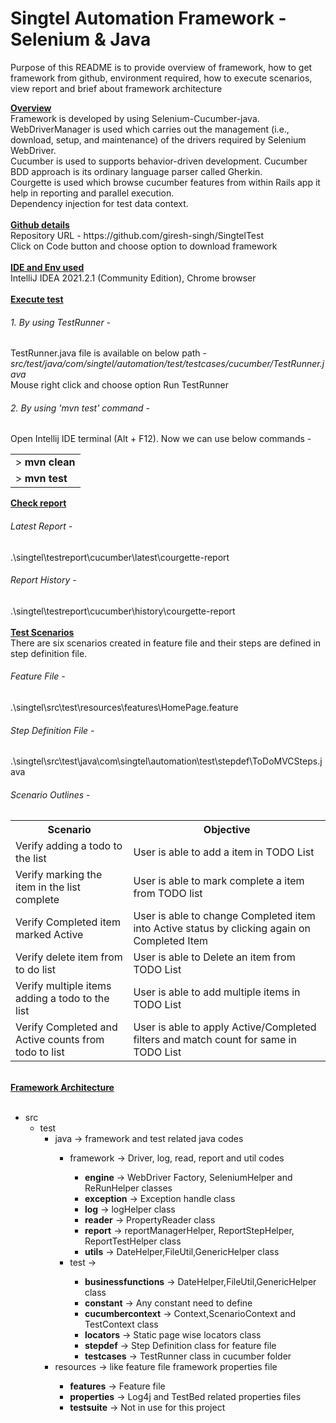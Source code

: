 # Singtel Automation Framework - Selenium & Java 
<p>Purpose of this README is to provide overview of framework, how to get framework from github, environment required, how to execute scenarios, view report and brief about framework architecture</p>
<b><u>Overview</u></b><br>
    Framework is developed by using Selenium-Cucumber-java.<br>
    WebDriverManager is used which carries out the management (i.e., download, setup, and maintenance) of the drivers required by Selenium WebDriver.<br>
    Cucumber is used to supports behavior-driven development. Cucumber BDD approach is its ordinary language parser called Gherkin.<br>
    Courgette is used which browse cucumber features from within Rails app it help in reporting and parallel execution.<br>
    Dependency injection for test data context. <br>
<br><b><u>Github details</u></b><br>
    Repository URL - https://github.com/giresh-singh/SingtelTest
        <br>Click on Code button and choose option to download framework</br>
<br><b><u>IDE and Env used</u></b><br> 
    IntelliJ IDEA 2021.2.1 (Community Edition), Chrome browser</br>
<br><b><u>Execute test</u></b></br>
    <h6>1. By using TestRunner - </h6> TestRunner.java file is available on below path - <i>src/test/java/com/singtel/automation/test/testcases/cucumber/TestRunner.java</i><br> Mouse right click and choose option Run TestRunner</br>
<h6>2. By using 'mvn test' command  - </h6> 
    Open Intellij IDE terminal (Alt + F12). Now we can use below commands -
<table><tr><td> ><strong> mvn clean</strong></td><tr><td>> <strong>mvn test</strong></td></tr></table>
<b><u>Check report</u></b><br>
    <h6>Latest Report -</h6> .\singtel\testreport\cucumber\latest\courgette-report<br>
    <h6>Report History -</h6> .\singtel\testreport\cucumber\history\courgette-report<br>
<br><b><u>Test Scenarios</u></b><br>
    There are six scenarios created in feature file and their steps are defined in step definition file.
    <h6>Feature File -</h6> .\singtel\src\test\resources\features\HomePage.feature <br>
    <h6>Step Definition File -</h6> .\singtel\src\test\java\com\singtel\automation\test\stepdef\ToDoMVCSteps.java <br>
    <h6>Scenario Outlines -</h6> 
        <table>
            <tr>
                <th>Scenario</th>
                <th>Objective</th>
              </tr>
            <tr><td> Verify adding a todo to the list</td><td>User is able to add a item in TODO List</td></tr>
            <tr><td> Verify marking the item in the list complete</td><td>User is able to mark complete a item from TODO list</td></tr>
            <tr><td> Verify Completed item marked Active</td><td>User is able to change Completed item into Active status by clicking again on Completed Item</td></tr>
            <tr><td> Verify delete item from to do list</td><td>User is able to Delete an item from TODO List</td></tr>
            <tr><td> Verify multiple items adding a todo to the list</td><td>User is able to add multiple items in TODO List</td></tr>
            <tr><td> Verify Completed and Active counts from todo to list</td><td>User is able to apply Active/Completed filters and match count for same in TODO List</td></tr>
        </table>
<br/><b><u>Framework Architecture</u></b><br></br>
    <ul id="myUL">
    <li><span class="caret">src</span>
    <ul class="nested">
      <li><span class="caret">test</span>
        <ul class="nested">
          <li>java -> framework and test related java codes </li>
                <ul class="nested">
                    <li><span class="caret">framework -> Driver, log, read, report and util codes</span></li>
                         <ul class="nested">
                            <li><span class="caret"><strong>engine</strong> -> WebDriver Factory, SeleniumHelper and ReRunHelper classes </span></li>
                            <li><span class="caret"><strong>exception</strong> -> Exception handle class </span></li>
                            <li><span class="caret"><strong>log</strong> -> logHelper class </span></li>
                            <li><span class="caret"><strong>reader</strong> -> PropertyReader class </span></li>
                            <li><span class="caret"><strong>report</strong> -> reportManagerHelper, ReportStepHelper, ReportTestHelper class </span></li>
                            <li><span class="caret"><strong>utils</strong> -> DateHelper,FileUtil,GenericHelper class </span></li>
                         </ul>
                    <li><span class="caret">test -> </span></li>
                     <ul class="nested">
                        <li><span class="caret"><strong>businessfunctions</strong> -> DateHelper,FileUtil,GenericHelper class </span></li>
                        <li><span class="caret"><strong>constant</strong> -> Any constant need to define </span></li>
                        <li><span class="caret"><strong>cucumbercontext</strong> -> Context,ScenarioContext and TestContext  class </span></li>
                        <li><span class="caret"><strong>locators</strong> -> Static page wise locators class </span></li>
                        <li><span class="caret"><strong>stepdef</strong> -> Step Definition class for feature file </span></li>
                        <li><span class="caret"><strong>testcases</strong> -> TestRunner class in cucumber folder </span></li>
                    </ul>
                </ul>
          <li>resources -> like feature file framework properties file </li>
            <ul class="nested">
                <li><span class="caret"><strong>features</strong> -> Feature file </span></li>
                <li><span class="caret"><strong>properties</strong> -> Log4j and TestBed related properties files </span></li>
                <li><span class="caret"><strong>testsuite</strong> -> Not in use for this project </span></li>
            </ul>
        </ul>
      </li>
    </ul>
  </li>
</ul>